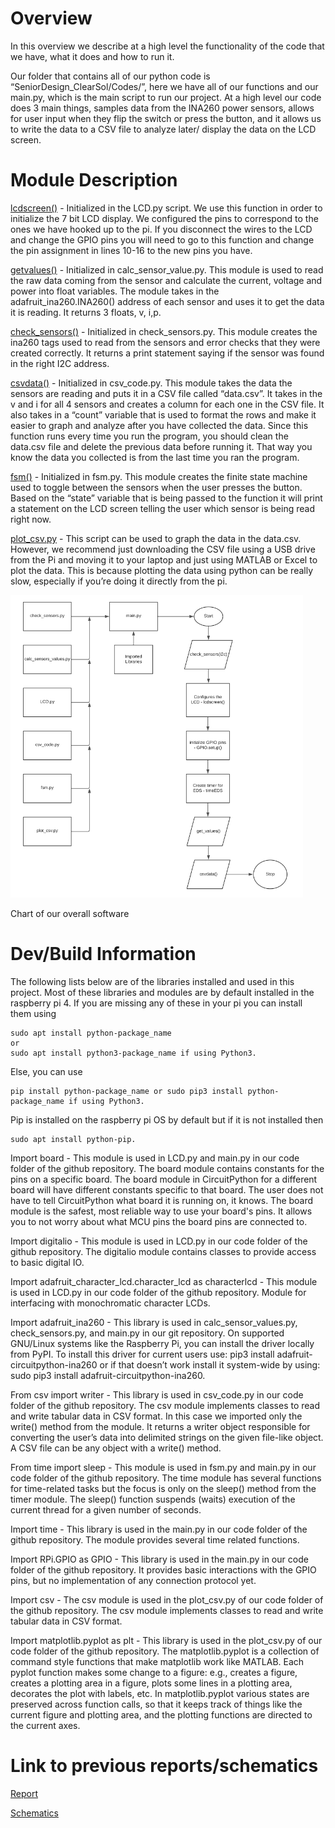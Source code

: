 # Overview

In this overview we describe at a high level the functionality of the code that we have, what it does and how to run it.

Our folder that contains all of our python code is “SeniorDesign_ClearSol/Codes/”, here we have all of our functions and our main.py, which is the main script to run our project. At a high level our code does 3 main things, samples data from the INA260 power sensors, allows for user input when they flip the switch or press the button, and it allows us to write the data to a CSV file to analyze later/ display the data on the LCD screen.


# Module Description

[lcdscreen()](https://github.com/EE-famado/SeniorDesign_ClearSol/blob/main/Codes/LCD.py) - Initialized in the LCD.py script. We use this function in order to initialize the 7 bit LCD display. We configured the pins to correspond to the ones we have hooked up to the pi. If you disconnect the wires to the LCD and change the GPIO pins you will need to go to this function and change the pin assignment in lines 10-16 to the new pins you have.

[getvalues()](https://github.com/EE-famado/SeniorDesign_ClearSol/blob/main/Codes/calc_sensor_values.py) - Initialized in calc_sensor_value.py. This module is used to read the raw data coming from the sensor and calculate the current, voltage and power into float variables. The module takes in the adafruit_ina260.INA260() address of each sensor and uses it to get the data it is reading. It returns 3 floats, v, i,p.

[check_sensors()](https://github.com/EE-famado/SeniorDesign_ClearSol/blob/main/Codes/check_sensors.py) - Initialized in check_sensors.py. This module creates the ina260 tags used to read from the sensors and error checks that they were created correctly. It returns a print statement saying if the sensor was found in the right I2C address.

[csvdata()](https://github.com/EE-famado/SeniorDesign_ClearSol/blob/main/Codes/csv_code.py) - Initialized in csv_code.py. This module takes the data the sensors are reading and puts it in a CSV file called “data.csv”. It takes in the v and i for all 4 sensors and creates a column for each one in the CSV file. It also takes in a “count” variable that is used to format the rows and make it easier to graph and analyze after you have collected the data. Since this function runs every time you run the program, you should clean the data.csv file and delete the previous data before running it. That way you know the data you collected is from the last time you ran the program.

[fsm()](https://github.com/EE-famado/SeniorDesign_ClearSol/blob/main/Codes/fsm.py) - Initialized in fsm.py. This module creates the finite state machine used to toggle between the sensors when the user presses the button. Based on the “state” variable that is being passed to the function it will print a statement on the LCD screen telling the user which sensor is being read right now.

[plot_csv.py](https://github.com/EE-famado/SeniorDesign_ClearSol/blob/main/Codes/plot_csv.py) - This script can be used to graph the data in the data.csv. However, we recommend just downloading the CSV file using a USB drive from the Pi and moving it to your laptop and just using MATLAB or Excel to plot the data. This is because plotting the data using python can be really slow, especially if you’re doing it directly from the pi.

![Software flow chart](/images/softwareflowchart.png)

Chart of our overall software

# Dev/Build Information

The following lists below are of the libraries installed and used in this project. Most of these libraries and modules are by default installed in the raspberry pi 4. If you are missing any of these in your pi you can install them using

```
sudo apt install python-package_name
or  
sudo apt install python3-package_name if using Python3.
```

 Else, you can use

 ```
 pip install python-package_name or sudo pip3 install python-package_name if using Python3.
```
 Pip is installed on the raspberry pi OS by default but if it is not installed then

 ```
 sudo apt install python-pip.
 ```

Import board - This module is used in LCD.py and main.py in our code folder of the github repository. The board module contains constants for the pins on a specific board. The board module in CircuitPython for a different board will have different constants specific to that board. The user does not have to tell CircuitPython what board it is running on, it knows. The board module is the safest, most reliable way to use your board's pins. It allows you to not worry about what MCU pins the board pins are connected to.

Import digitalio - This module is used in LCD.py in our code folder of the github repository. The digitalio module contains classes to provide access to basic digital IO.

Import adafruit_character_lcd.character_lcd as characterlcd - This module is used in LCD.py in our code folder of the github repository. Module for interfacing with monochromatic character LCDs.

Import adafruit_ina260 - This library is used in calc_sensor_values.py, check_sensors.py, and main.py in our git repository. On supported GNU/Linux systems like the Raspberry Pi, you can install the driver locally from PyPI. To install this driver for current users use: pip3 install adafruit-circuitpython-ina260 or if that doesn’t work install it system-wide by using: sudo pip3 install adafruit-circuitpython-ina260.

From csv import writer - This library is used in csv_code.py in our code folder of the github repository. The csv module implements classes to read and write tabular data in CSV format. In this case we imported only the write() method from the module. It returns a writer object responsible for converting the user’s data into delimited strings on the given file-like object. A CSV file can be any object with a write() method.

From time import sleep - This module is used in fsm.py and main.py in our code folder of the github repository. The time module has several functions for time-related tasks but the focus is only on the sleep() method from the timer module. The sleep() function suspends (waits) execution of the current thread for a given number of seconds.

Import time - This library is used in the main.py in our code folder of the github repository. The module provides several time related functions.

Import RPi.GPIO as GPIO - This library is used in the main.py in our code folder of the github repository. It provides basic interactions with the GPIO pins, but no implementation of any connection protocol yet.

Import csv - The csv module is used in the plot_csv.py of our code folder of the github repository. The csv module implements classes to read and write tabular data in CSV format.

Import matplotlib.pyplot as plt - This library is used in the plot_csv.py of our code folder of the github repository. The matplotlib.pyplot is a collection of command style functions that make matplotlib work like MATLAB. Each pyplot function makes some change to a figure: e.g., creates a figure, creates a plotting area in a figure, plots some lines in a plotting area, decorates the plot with labels, etc. In matplotlib.pyplot various states are preserved across function calls, so that it keeps track of things like the current figure and plotting area, and the plotting functions are directed to the current axes.

# Link to previous reports/schematics

[Report](https://drive.google.com/drive/u/0/folders/1YijAnvr2Zh0ikesHU6oRpiSN5gA1yLHr)

[Schematics](https://drive.google.com/drive/u/0/folders/1MbMLkK_mghM-KRiB8btelP3bfiWxhIgW)
